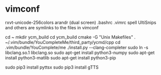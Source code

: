 # vimconf
rxvt-unicode-256colors arandr (dual screen)
.bashrc .vimrc spell UltiSnips and others are symlinks to the files in vimconf

cd ~
mkdir ycm_build
cd ycm_build
cmake -G "Unix Makefiles" . ~/.vim/bundle/YouCompleteMe/third_party/ycmd/cpp
cd .vim/bundle/YouComplete/me
./install.py --clang-completer
sudo ln -s libclang.so.1 libclang.so
sudo apt-get install python3-numpy
sudo apt-get install python3-matlib
sudo apt-get install python3-pip

sudo pip3 install pyttsx
sudo pip3 install gTTS
